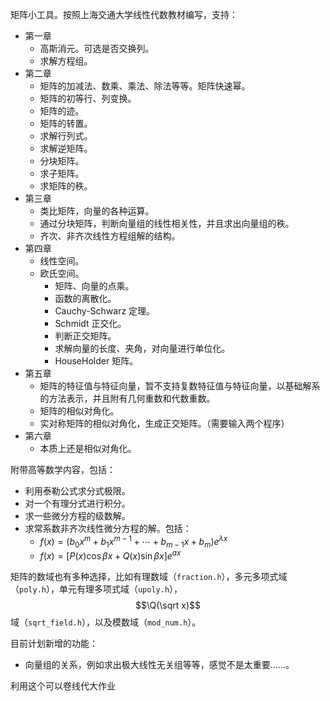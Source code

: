 矩阵小工具。按照上海交通大学线性代数教材编写，支持：

- 第一章
  - 高斯消元。可选是否交换列。
  - 求解方程组。
- 第二章
  - 矩阵的加减法、数乘、乘法、除法等等。矩阵快速幂。
  - 矩阵的初等行、列变换。
  - 矩阵的迹。
  - 矩阵的转置。
  - 求解行列式。
  - 求解逆矩阵。
  - 分块矩阵。
  - 求子矩阵。
  - 求矩阵的秩。
- 第三章
  - 类比矩阵，向量的各种运算。
  - 通过分块矩阵，判断向量组的线性相关性，并且求出向量组的秩。
  - 齐次、非齐次线性方程组解的结构。
- 第四章
  - 线性空间。
  - 欧氏空间。
    - 矩阵、向量的点乘。
    - 函数的离散化。
    - Cauchy-Schwarz 定理。
    - Schmidt 正交化。
    - 判断正交矩阵。
    - 求解向量的长度、夹角，对向量进行单位化。
    - HouseHolder 矩阵。
- 第五章
  - 矩阵的特征值与特征向量，暂不支持复数特征值与特征向量，以基础解系的方法表示，并且附有几何重数和代数重数。
  - 矩阵的相似对角化。
  - 实对称矩阵的相似对角化，生成正交矩阵。（需要输入两个程序）
- 第六章
  - 本质上还是相似对角化。


附带高等数学内容，包括：

- 利用泰勒公式求分式极限。
- 对一个有理分式进行积分。
- 求一些微分方程的级数解。
- 求常系数非齐次线性微分方程的解。包括：
  - $f(x)=(b_0x^m+b_1x^{m-1}+\cdots+b_{m-1}x+b_m)e^{\lambda x}$
  - $f(x)=[P(x)\cos\beta x+Q(x)\sin \beta x]e^{ax}$



矩阵的数域也有多种选择，比如有理数域（`fraction.h`），多元多项式域（`poly.h`），单元有理多项式域（`upoly.h`），$$\Q(\sqrt x)$$ 域（`sqrt_field.h`），以及模数域（`mod_num.h`）。

目前计划新增的功能：

- 向量组的关系，例如求出极大线性无关组等等，感觉不是太重要……。

利用这个可以卷线代大作业
